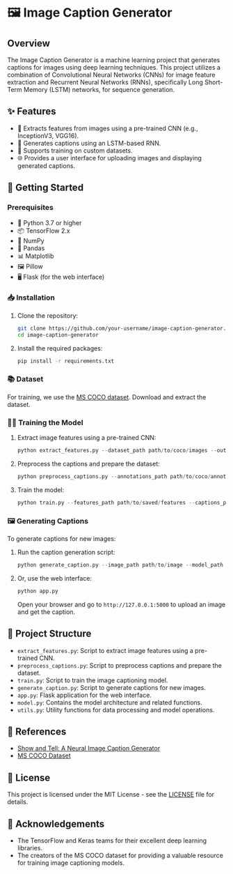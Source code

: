 # 🖼️ Image Caption Generator

## Overview
The Image Caption Generator is a machine learning project that generates captions for images using deep learning techniques. This project utilizes a combination of Convolutional Neural Networks (CNNs) for image feature extraction and Recurrent Neural Networks (RNNs), specifically Long Short-Term Memory (LSTM) networks, for sequence generation.

## ✨ Features
- 📸 Extracts features from images using a pre-trained CNN (e.g., InceptionV3, VGG16).
- 📝 Generates captions using an LSTM-based RNN.
- 📂 Supports training on custom datasets.
- 🌐 Provides a user interface for uploading images and displaying generated captions.

## 🚀 Getting Started

### Prerequisites
- 🐍 Python 3.7 or higher
- 📦 TensorFlow 2.x
- 🧮 NumPy
- 🐼 Pandas
- 📊 Matplotlib
- 🖼️ Pillow
- 🖥️ Flask (for the web interface)

### 📥 Installation
1. Clone the repository:
    ```sh
    git clone https://github.com/your-username/image-caption-generator.git
    cd image-caption-generator
    ```

2. Install the required packages:
    ```sh
    pip install -r requirements.txt
    ```

### 📚 Dataset
For training, we use the [MS COCO dataset](https://cocodataset.org/#home). Download and extract the dataset.

### 🏋️‍♂️ Training the Model
1. Extract image features using a pre-trained CNN:
    ```python
    python extract_features.py --dataset_path path/to/coco/images --output_path path/to/save/features
    ```

2. Preprocess the captions and prepare the dataset:
    ```python
    python preprocess_captions.py --annotations_path path/to/coco/annotations --output_path path/to/save/preprocessed/data
    ```

3. Train the model:
    ```python
    python train.py --features_path path/to/saved/features --captions_path path/to/preprocessed/data --output_model_path path/to/save/model
    ```

### 🖼️ Generating Captions
To generate captions for new images:
1. Run the caption generation script:
    ```python
    python generate_caption.py --image_path path/to/image --model_path path/to/saved/model
    ```

2. Or, use the web interface:
    ```sh
    python app.py
    ```
    Open your browser and go to `http://127.0.0.1:5000` to upload an image and get the caption.

## 📂 Project Structure
- `extract_features.py`: Script to extract image features using a pre-trained CNN.
- `preprocess_captions.py`: Script to preprocess captions and prepare the dataset.
- `train.py`: Script to train the image captioning model.
- `generate_caption.py`: Script to generate captions for new images.
- `app.py`: Flask application for the web interface.
- `model.py`: Contains the model architecture and related functions.
- `utils.py`: Utility functions for data processing and model operations.

## 📑 References
- [Show and Tell: A Neural Image Caption Generator](https://arxiv.org/abs/1411.4555)
- [MS COCO Dataset](https://cocodataset.org/#home)

## 📜 License
This project is licensed under the MIT License - see the [LICENSE](LICENSE) file for details.

## 🙏 Acknowledgements
- The TensorFlow and Keras teams for their excellent deep learning libraries.
- The creators of the MS COCO dataset for providing a valuable resource for training image captioning models.
